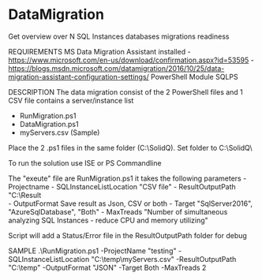 # DataMigration
Get overview over N SQL Instances databases migrations readiness 

REQUIREMENTS
     MS Data Migration Assistant installed
       - https://www.microsoft.com/en-us/download/confirmation.aspx?id=53595
       - https://blogs.msdn.microsoft.com/datamigration/2016/10/25/data-migration-assistant-configuration-settings/
     PowerShell Module SQLPS

DESCRIPTION
The data migration consist of the 2 PowerShell files and 1 CSV file contains a server/instance list 

 - RunMigration.ps1
 - DataMigration.ps1
 - myServers.csv (Sample)
 
Place the 2 .ps1 files in the same folder (C:\SolidQ\).
Set folder to C:\SolidQ\

To run the solution use ISE or PS Commandline

The "exeute" file are RunMigration.ps1 it takes the following parameters
       - Projectname
       - SQLInstanceListLocation  "CSV file"
       - ResultOutputPath         "C:\Result\
       - OutputFormat             Save result as Json, CSV or both
       - Target                   "SqlServer2016", "AzureSqlDatabase", "Both"
       - MaxTreads                "Number of simultaneous analyzing SQL Instances - reduce CPU and memory utilizing"

Script will add a Status/Error file in the ResultOutputPath folder for debug

SAMPLE
.\RunMigration.ps1 -ProjectName "testing" -SQLInstanceListLocation "C:\temp\myServers.csv" -ResultOutputPath "C:\temp\" -OutputFormat "JSON" -Target Both -MaxTreads 2

